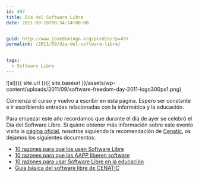 ```yaml
---
id: 497
title: Día del Software Libre
date: 2011-09-18T00:34:14+00:00


guid: http://www.josedomingo.org/pledin/?p=497
permalink: /2011/09/dia-del-software-libre/

  
tags:
  - Software Libre
---
```

![sl]({{ site.url }}{{ site.baseurl }}/assets/wp-content/uploads/2011/09/software-freedom-day-2011-logo300px1.png)

Comienza el curso y vuelvo a escribir en esta página. Espero ser constante e ir escribiendo entradas relacionadas con la informática y la educación.

Para empezar este año recordamos que durante el día de ayer se celebró el Día del Software Libre. Si quiere obtener más información sobre este evento visita la [página oficial](http://www.softwarefreedomday.org/), nosotros siguiendo la recomendación de [Cenatic](http://www.cenatic.es), os dejamos los siguientes documentos:

  * [10 razones para que los usen Software Libre](http://t.co/zAbbdje3)
  * [10 razones para que las AAPP liberen software](http://t.co/w2bQPcV6)
  * [10 razones para usar Software Libre en la educación](http://t.co/KU6FyOJm)
  * [Guía básica del software libre de CENATIC](http://t.co/6Doj7TAl)

<!-- AddThis Advanced Settings generic via filter on the_content -->

<!-- AddThis Share Buttons generic via filter on the_content -->